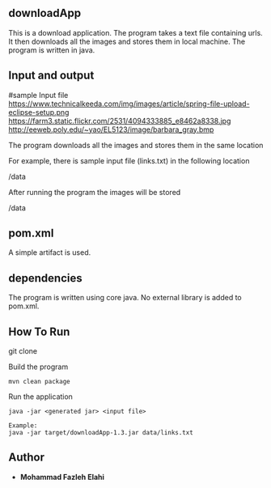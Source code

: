 
## downloadApp

This is a download application. 
The program takes a text file containing urls. It then downloads all the images and stores them in local machine.
The program is written in java.


## Input and output

#sample Input file
https://www.technicalkeeda.com/img/images/article/spring-file-upload-eclipse-setup.png
https://farm3.static.flickr.com/2531/4094333885_e8462a8338.jpg
http://eeweb.poly.edu/~yao/EL5123/image/barbara_gray.bmp

The program downloads all the images and stores them in the same location 


For example, there is sample input file (links.txt) in the following location

/data

After running the program the images will be stored

/data

## pom.xml
A simple artifact is used.

## dependencies
The program is written using core java. No external library is added to pom.xml.


## How To Run 

git clone 

Build the program 
```
mvn clean package
```

Run the application
```
java -jar <generated jar> <input file>

Example:
java -jar target/downloadApp-1.3.jar data/links.txt
```

## Author

* **Mohammad Fazleh Elahi**

